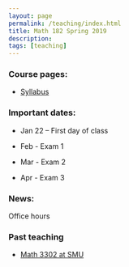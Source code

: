 ```yaml
---
layout: page
permalink: /teaching/index.html
title: Math 182 Spring 2019
description: 
tags: [teaching]
---
```



### Course pages:

* <a href="/assets/math3302_syll.pdf">Syllabus</a>


### Important dates:

* Jan 22 – First day of class

* Feb - Exam 1 

* Mar - Exam 2 

* Apr - Exam 3

### News:

Office hours 

### Past teaching

* <a href="/_teaching/math3302f18_smu.md">Math 3302 at SMU</a>











